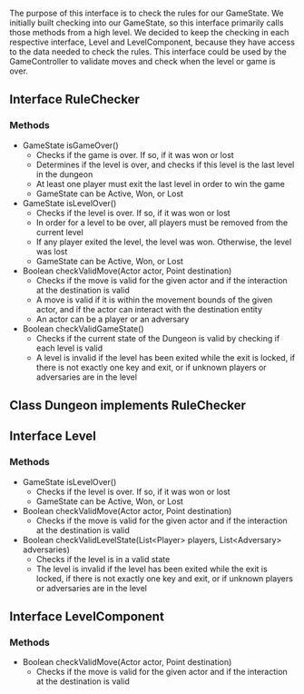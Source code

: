 The purpose of this interface is to check the rules for our GameState. We initially built checking into our GameState, so this interface primarily calls those methods from a high level. We decided to keep the checking in each respective interface, Level and LevelComponent, because they have access to the data needed to check the rules. This interface could be used by the GameController to validate moves and check when the level or game is over.

## Interface RuleChecker ##

### Methods ###
* GameState isGameOver()  
  * Checks if the game is over. If so, if it was won or lost  
  * Determines if the level is over, and checks if this level is the last level in the dungeon  
  * At least one player must exit the last level in order to win the game  
  * GameState can be Active, Won, or Lost
* GameState isLevelOver()  
  * Checks if the level is over. If so, if it was won or lost  
  * In order for a level to be over, all players must be removed from the current level
  * If any player exited the level, the level was won. Otherwise, the level was lost  
  * GameState can be Active, Won, or Lost  
* Boolean checkValidMove(Actor actor, Point destination)
  * Checks if the move is valid for the given actor and if the interaction at the destination is valid
  * A move is valid if it is within the movement bounds of the given actor, and if the actor can interact with the destination entity
  * An actor can be a player or an adversary
* Boolean checkValidGameState()
  * Checks if the current state of the Dungeon is valid by checking if each level is valid
  * A level is invalid if the level has been exited while the exit is locked, if there is not exactly one key and exit, or if unknown players or adversaries are in the level  


## Class Dungeon implements RuleChecker ##

## Interface Level ## 

### Methods ###
* GameState isLevelOver()  
  * Checks if the level is over. If so, if it was won or lost  
  * GameState can be Active, Won, or Lost  
* Boolean checkValidMove(Actor actor, Point destination)
  * Checks if the move is valid for the given actor and if the interaction at the destination is valid
* Boolean checkValidLevelState(List\<Player\> players, List\<Adversary\> adversaries)
  * Checks if the level is in a valid state
  * The level is invalid if the level has been exited while the exit is locked, if there is not exactly one key and exit, or if unknown players or adversaries are in the level  

## Interface LevelComponent ##

### Methods ###
* Boolean checkValidMove(Actor actor, Point destination)
  * Checks if the move is valid for the given actor and if the interaction at the destination is valid

